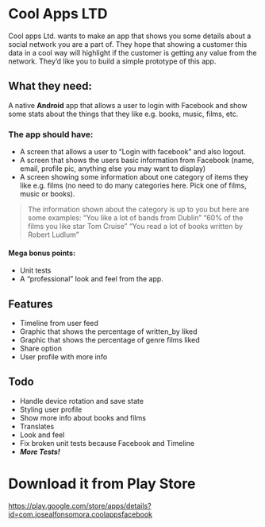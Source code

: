 # Cool Apps LTD

Cool apps Ltd. wants to make an app that shows you some details about a social network you are a part of. They hope that showing a customer this data in a cool way will highlight if the customer is getting any value from the network. They’d like you to build a simple prototype of this app.

## What they need:

A native **Android** app that allows a user to login with Facebook and show some stats about the things that they like e.g. books, music, films, etc.

### The app should have:
* A screen that allows a user to “Login with facebook” and also logout.
* A screen that shows the users basic information from Facebook (name, email, profile pic, anything else you may want to display)
* A screen showing some information about one category of items they like e.g. films (no need to do many categories here. Pick one of films, music or books).

> The information shown about the category is up to you but here are some examples:
> “You like a lot of bands from Dublin”
> “60% of the films you like star Tom Cruise”
> “You read a lot of books written by Robert Ludlum”

#### Mega bonus points:
* Unit tests
* A “professional” look and feel from the app.

## Features
* Timeline from user feed
* Graphic that shows the percentage of written_by liked
* Graphic that shows the percentage of genre films liked
* Share option
* User profile with more info

## Todo
* Handle device rotation and save state
* Styling user profile
* Show more info about books and films
* Translates
* Look and feel
* Fix broken unit tests because Facebook and Timeline
* ***More Tests!***

# Download it from Play Store

https://play.google.com/store/apps/details?id=com.josealfonsomora.coolappsfacebook
